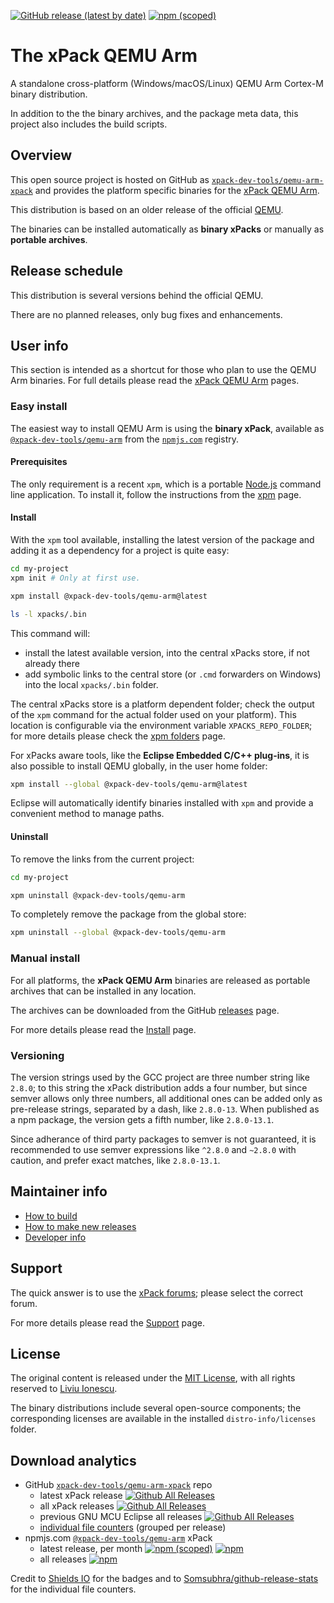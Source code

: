 
[![GitHub release (latest by date)](https://img.shields.io/github/v/release/xpack-dev-tools/qemu-arm-xpack)](https://github.com/xpack-dev-tools/qemu-arm-xpack/releases)
[![npm (scoped)](https://img.shields.io/npm/v/@xpack-dev-tools/qemu-arm.svg)](https://www.npmjs.com/package/@xpack-dev-tools/qemu-arm)

# The xPack QEMU Arm

A standalone cross-platform (Windows/macOS/Linux) QEMU Arm Cortex-M
binary distribution.

In addition to the the binary archives, and the package meta data,
this project also includes the build scripts.

## Overview

This open source project is hosted on GitHub as
[`xpack-dev-tools/qemu-arm-xpack`](https://github.com/xpack-dev-tools/qemu-arm-xpack)
and provides the platform specific binaries for the
[xPack QEMU Arm](https://xpack.github.io/qemu-arm/).

This distribution is based on an older release of the official
[QEMU](https://www.qemu.org).

The binaries can be installed automatically as **binary xPacks** or manually as
**portable archives**.

## Release schedule

This distribution is several versions behind the official QEMU.

There are no planned releases, only bug fixes and enhancements.

## User info

This section is intended as a shortcut for those who plan
to use the QEMU Arm binaries. For full details please read the
[xPack QEMU Arm](https://xpack.github.io/qemu-arm/) pages.

### Easy install

The easiest way to install QEMU Arm is using the **binary xPack**, available as
[`@xpack-dev-tools/qemu-arm`](https://www.npmjs.com/package/@xpack-dev-tools/qemu-arm)
from the [`npmjs.com`](https://www.npmjs.com) registry.

#### Prerequisites

The only requirement is a recent
`xpm`, which is a portable
[Node.js](https://nodejs.org) command line application. To install it,
follow the instructions from the
[xpm](https://xpack.github.io/xpm/install/) page.

#### Install

With the `xpm` tool available, installing
the latest version of the package and adding it as
a dependency for a project is quite easy:

```sh
cd my-project
xpm init # Only at first use.

xpm install @xpack-dev-tools/qemu-arm@latest

ls -l xpacks/.bin
```

This command will:

- install the latest available version,
into the central xPacks store, if not already there
- add symbolic links to the central store
(or `.cmd` forwarders on Windows) into
the local `xpacks/.bin` folder.

The central xPacks store is a platform dependent
folder; check the output of the `xpm` command for the actual
folder used on your platform).
This location is configurable via the environment variable
`XPACKS_REPO_FOLDER`; for more details please check the
[xpm folders](https://xpack.github.io/xpm/folders/) page.

For xPacks aware tools, like the **Eclipse Embedded C/C++ plug-ins**,
it is also possible to install QEMU globally, in the user home folder:

```sh
xpm install --global @xpack-dev-tools/qemu-arm@latest
```

Eclipse will automatically
identify binaries installed with
`xpm` and provide a convenient method to manage paths.

#### Uninstall

To remove the links from the current project:

```sh
cd my-project

xpm uninstall @xpack-dev-tools/qemu-arm
```

To completely remove the package from the global store:

```sh
xpm uninstall --global @xpack-dev-tools/qemu-arm
```

### Manual install

For all platforms, the **xPack QEMU Arm**
binaries are released as portable
archives that can be installed in any location.

The archives can be downloaded from the
GitHub [releases](https://github.com/xpack-dev-tools/qemu-arm-xpack/releases/)
page.

For more details please read the
[Install](https://xpack.github.io/qemu-arm/install/) page.

### Versioning

The version strings used by the GCC project are three number string
like `2.8.0`; to this string the xPack distribution adds a four number,
but since semver allows only three numbers, all additional ones can
be added only as pre-release strings, separated by a dash,
like `2.8.0-13`. When published as a npm package, the version gets
a fifth number, like `2.8.0-13.1`.

Since adherance of third party packages to semver is not guaranteed,
it is recommended to use semver expressions like `^2.8.0` and `~2.8.0`
with caution, and prefer exact matches, like `2.8.0-13.1`.

## Maintainer info

- [How to build](https://github.com/xpack-dev-tools/qemu-arm-xpack/blob/xpack/README-BUILD.md)
- [How to make new releases](https://github.com/xpack-dev-tools/qemu-arm-xpack/blob/xpack/README-RELEASE.md)
- [Developer info](https://github.com/xpack-dev-tools/qemu-arm-xpack/blob/xpack/README-DEVELOP.md)

## Support

The quick answer is to use the
[xPack forums](https://www.tapatalk.com/groups/xpack/);
please select the correct forum.

For more details please read the
[Support](https://xpack.github.io/qemu-arm/support/) page.

## License

The original content is released under the
[MIT License](https://opensource.org/licenses/MIT), with all rights
reserved to [Liviu Ionescu](https://github.com/ilg-ul).

The binary distributions include several open-source components; the
corresponding licenses are available in the installed
`distro-info/licenses` folder.

## Download analytics

- GitHub [`xpack-dev-tools/qemu-arm-xpack`](https://github.com/xpack-dev-tools/qemu-arm-xpack/) repo
  - latest xPack release
[![Github All Releases](https://img.shields.io/github/downloads/xpack-dev-tools/qemu-arm-xpack/latest/total.svg)](https://github.com/xpack-dev-tools/qemu-arm-xpack/releases/)
  - all xPack releases [![Github All Releases](https://img.shields.io/github/downloads/xpack-dev-tools/qemu-arm-xpack/total.svg)](https://github.com/xpack-dev-tools/qemu-arm-xpack/releases/)
  - previous GNU MCU Eclipse all releases [![Github All Releases](https://img.shields.io/github/downloads/gnu-mcu-eclipse/qemu/total.svg)](https://github.com/gnu-mcu-eclipse/qemu/releases/)
  - [individual file counters](https://somsubhra.github.io/github-release-stats/?username=xpack-dev-tools&repository=qemu-arm-xpack) (grouped per release)
- npmjs.com [`@xpack-dev-tools/qemu-arm`](https://www.npmjs.com/package/@xpack-dev-tools/qemu-arm/) xPack
  - latest release, per month
[![npm (scoped)](https://img.shields.io/npm/v/@xpack-dev-tools/qemu-arm.svg)](https://www.npmjs.com/package/@xpack-dev-tools/qemu-arm/)
[![npm](https://img.shields.io/npm/dm/@xpack-dev-tools/qemu-arm.svg)](https://www.npmjs.com/package/@xpack-dev-tools/qemu-arm/)
  - all releases [![npm](https://img.shields.io/npm/dt/@xpack-dev-tools/qemu-arm.svg)](https://www.npmjs.com/package/@xpack-dev-tools/qemu-arm/)

Credit to [Shields IO](https://shields.io) for the badges and to
[Somsubhra/github-release-stats](https://github.com/Somsubhra/github-release-stats)
for the individual file counters.
